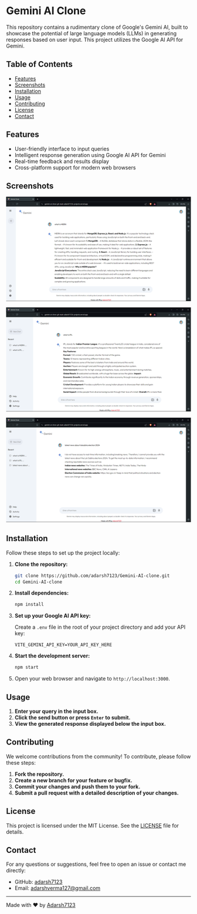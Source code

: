 # Gemini AI Clone

This repository contains a rudimentary clone of Google's Gemini AI, built to showcase the potential of large language models (LLMs) in generating responses based on user input. This project utilizes the Google AI API for Gemini.

## Table of Contents

- [Features](#features)
- [Screenshots](#screenshots)
- [Installation](#installation)
- [Usage](#usage)
- [Contributing](#contributing)
- [License](#license)
- [Contact](#contact)

## Features

- User-friendly interface to input queries
- Intelligent response generation using Google AI API for Gemini
- Real-time feedback and results display
- Cross-platform support for modern web browsers

## Screenshots


![Screenshots1](screenshots/Screenshot%202024-05-26%20135627.png)

![Screenshots2](screenshots/Screenshot%202024-05-26%20135657.png)


![Screenshots3](screenshots/Screenshot%202024-05-26%20135743.png)

## Installation

Follow these steps to set up the project locally:

1. **Clone the repository:**

    ```bash
    git clone https://github.com/adarsh7123/Gemini-AI-clone.git
    cd Gemini-AI-clone
    ```

2. **Install dependencies:**

    ```bash
    npm install
    ```

3. **Set up your Google AI API key:**

    Create a `.env` file in the root of your project directory and add your API key:

    ```plaintext
    VITE_GEMINI_API_KEY=YOUR_API_KEY_HERE
    ```

4. **Start the development server:**

    ```bash
    npm start
    ```

5. Open your web browser and navigate to `http://localhost:3000`.

## Usage

1. **Enter your query in the input box.**
2. **Click the send button or press `Enter` to submit.**
3. **View the generated response displayed below the input box.**

## Contributing

We welcome contributions from the community! To contribute, please follow these steps:

1. **Fork the repository.**
2. **Create a new branch for your feature or bugfix.**
3. **Commit your changes and push them to your fork.**
4. **Submit a pull request with a detailed description of your changes.**

## License

This project is licensed under the MIT License. See the [LICENSE](LICENSE) file for details.

## Contact

For any questions or suggestions, feel free to open an issue or contact me directly:

- GitHub: [adarsh7123](https://github.com/adarsh7123)
- Email: adarshverma127@gmail.com

---

Made with ♥ by [Adarsh7123](https://github.com/adarsh7123)




